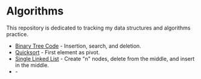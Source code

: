 # Algorithms

This repository is dedicated to tracking my data structures and algorithms practice.

- [Binary Tree Code](https://github.com/ddlhg/Practice-Algorithms/blob/main/BinaryTree) - Insertion, search, and deletion.
- [Quicksort](https://github.com/ddlhg/Practice-Algorithms/blob/main/Quicksort) - First element as pivot.
- [Single Linked List](https://github.com/ddlhg/Practice-Algorithms/blob/main/SingleLinkedList) - Create "n" nodes, delete from the middle, and insert in the middle.
- []() - 

